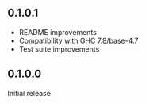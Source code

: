 0.1.0.1
------
* README improvements
* Compatibility with GHC 7.8/base-4.7
* Test suite improvements

0.1.0.0
------
Initial release
